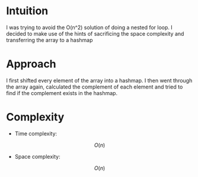 # Intuition
<!-- Describe your first thoughts on how to solve this problem. -->
I was trying to avoid the O(n^2) solution of doing a nested for loop. I decided to make use of the hints of sacrificing the space complexity and transferring the array to a hashmap

# Approach
<!-- Describe your approach to solving the problem. -->
I first shifted every element of the array into a hashmap. I then went through the array again, calculated the complement of each element and tried to find if the complement exists in the hashmap. 

# Complexity
- Time complexity:
<!-- Add your time complexity here, e.g. $$O(n)$$ -->
$$O(n)$$

- Space complexity:
<!-- Add your space complexity here, e.g. $$O(n)$$ -->
$$O(n)$$